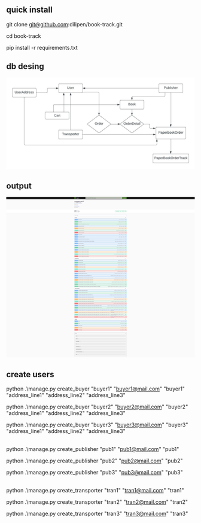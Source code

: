## quick install

git clone git@github.com:dilipen/book-track.git

cd book-track

pip install -r requirements.txt

## db desing
![db desing](Flowcharts.jpeg)

## output
![output](output.png)


## create users


python .\manage.py create_buyer "buyer1" "buyer1@mail.com" "buyer1" "address_line1" "address_line2" "address_line3"

python .\manage.py create_buyer "buyer2" "buyer2@mail.com" "buyer2" "address_line1" "address_line2" "address_line3"

python .\manage.py create_buyer "buyer3" "buyer3@mail.com" "buyer3" "address_line1" "address_line2" "address_line3"
<br/><br/>


python .\manage.py create_publisher "pub1" "pub1@mail.com" "pub1" 

python .\manage.py create_publisher "pub2" "pub2@mail.com" "pub2" 

python .\manage.py create_publisher "pub3" "pub3@mail.com" "pub3" 
<br/><br/>


python .\manage.py create_transporter "tran1" "tran1@mail.com" "tran1" 

python .\manage.py create_transporter "tran2" "tran2@mail.com" "tran2" 

python .\manage.py create_transporter "tran3" "tran3@mail.com" "tran3" 
<br/><br/>
